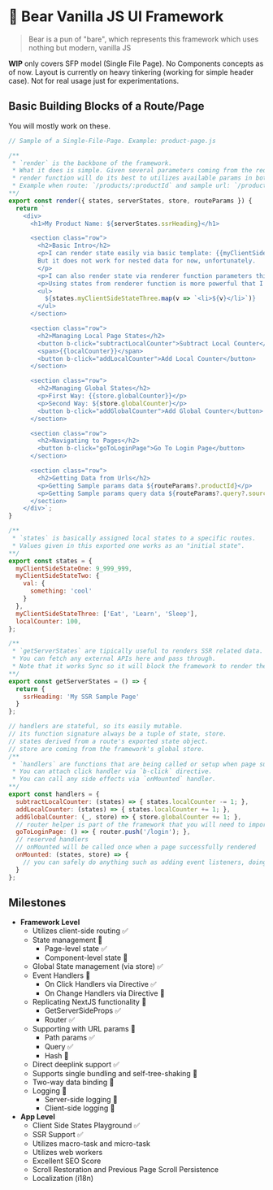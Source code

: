 # 🧸 Bear Vanilla JS UI Framework

> Bear is a pun of "bare", which represents this framework which uses nothing but modern, vanilla JS

**WIP** only covers SFP model (Single File Page). No Components concepts as of now.
Layout is currently on heavy tinkering (working for simple header case). Not for real usage just for experimentations.

## Basic Building Blocks of a Route/Page

You will mostly work on these.

```javascript
// Sample of a Single-File-Page. Example: product-page.js

/**
 * `render` is the backbone of the framework.
 * What it does is simple. Given several parameters coming from the request,
 * render function will do its best to utilizes available params in both runtimes (server and client) and provides data required.
 * Example when route: `/products/:productId` and sample url: `/products/12345?source=tiktok`
**/
export const render({ states, serverStates, store, routeParams }) {
  return `
    <div>
      <h1>My Product Name: ${serverStates.ssrHeading}</h1>

      <section class="row">
        <h2>Basic Intro</h2>
        <p>I can render state easily via basic template: {{myClientSideStateOne}}.
        But it does not work for nested data for now, unfortunately.
        </p>
        <p>I can also render state via renderer function parameters this way: ${state.myClientSideStateTwo.val.something} for more complex states</p>
        <p>Using states from renderer function is more powerful that I can loop it easily!
        <ul>
          ${states.myClientSideStateThree.map(v => `<li>${v}</li>`)}
        </ul>
      </section>

      <section class="row">
        <h2>Managing Local Page States</h2>
        <button b-click="subtractLocalCounter">Subtract Local Counter</button>
        <span>{{localCounter}}</span>
        <button b-click="addLocalCounter">Add Local Counter</button>
      </section>

      <section class="row">
        <h2>Managing Global States</h2>
        <p>First Way: {{store.globalCounter}}</p>
        <p>Second Way: ${store.globalCounter}</p>
        <button b-click="addGlobalCounter">Add Global Counter</button>
      </section>

      <section class="row">
        <h2>Navigating to Pages</h2>
        <button b-click="goToLoginPage">Go To Login Page</button>
      </section>

      <section class="row">
        <h2>Getting Data from Urls</h2>
        <p>Getting Sample params data ${routeParams?.productId}</p>
        <p>Getting Sample params query data ${routeParams?.query?.source}</p>
      </section>
    </div>`;
}

/**
 * `states` is basically assigned local states to a specific routes.
 * Values given in this exported one works as an "initial state".
**/
export const states = {
  myClientSideStateOne: 9_999_999,
  myClientSideStateTwo: {
    val: {
      something: 'cool'
    }
  },
  myClientSideStateThree: ['Eat', 'Learn', 'Sleep'],
  localCounter: 100,
};

/**
 * `getServerStates` are tipically useful to renders SSR related data.
 * You can fetch any external APIs here and pass through.
 * Note that it works Sync so it will block the framework to render the initial HTML.
**/
export const getServerStates = () => {
  return {
    ssrHeading: 'My SSR Sample Page'
  }
};

// handlers are stateful, so its easily mutable.
// its function signature always be a tuple of state, store.
// states derived from a route's exported state object.
// store are coming from the framework's global store.
/**
 * `handlers` are functions that are being called or setup when page successfully renders.
 * You can attach click handler via `b-click` directive.
 * You can call any side effects via `onMounted` handler.
**/
export const handlers = {
  subtractLocalCounter: (states) => { states.localCounter -= 1; },
  addLocalCounter: (states) => { states.localCounter += 1; },
  addGlobalCounter: (_, store) => { store.globalCounter += 1; },
  // router helper is part of the framework that you will need to import!
  goToLoginPage: () => { router.push('/login'); },
  // reserved handlers
  // onMounted will be called once when a page successfully rendered
  onMounted: (states, store) => {
    // you can safely do anything such as adding event listeners, doing side-effects, etc.
  }
};
```

## Milestones

- **Framework Level**
  - Utilizes client-side routing ✅
  - State management 🚧
    - Page-level state ✅
    - Component-level state 🚧
  - Global State management (via store) ✅
  - Event Handlers 🚧
    - On Click Handlers via Directive ✅
    - On Change Handlers via Directive 🚧
  - Replicating NextJS functionality 🚧
    - GetServerSideProps ✅
    - Router ✅
  - Supporting with URL params 🚧
    - Path params ✅
    - Query ✅
    - Hash 🚧
  - Direct deeplink support ✅
  - Supports single bundling and self-tree-shaking 🚧
  - Two-way data binding 🚧
  - Logging 🚧
    - Server-side logging 🚧
    - Client-side logging 🚧
- **App Level**
  - Client Side States Playground ✅
  - SSR Support ✅
  - Utilizes macro-task and micro-task
  - Utilizes web workers
  - Excellent SEO Score
  - Scroll Restoration and Previous Page Scroll Persistence
  - Localization (i18n)
